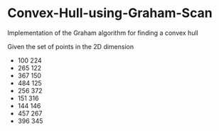 # Convex-Hull-using-Graham-Scan
Implementation of the Graham algorithm for finding a convex hull

Given the set of points in the 2D dimension

- 100 224
- 265 122
- 367 150
- 484 125
- 256 372
- 151 316
- 144 146
- 457 267
- 396 345
